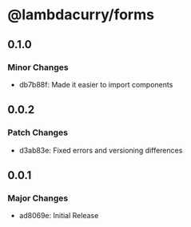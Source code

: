 # @lambdacurry/forms

## 0.1.0

### Minor Changes

- db7b88f: Made it easier to import components

## 0.0.2

### Patch Changes

- d3ab83e: Fixed errors and versioning differences

## 0.0.1

### Major Changes

- ad8069e: Initial Release
